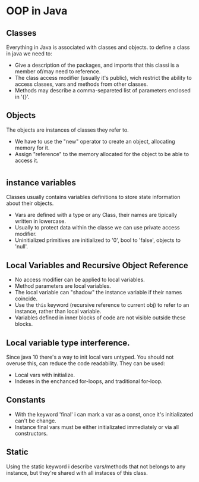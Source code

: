 # OOP in Java
## Classes
Everything in Java is associated with classes and objects. to define a class in java we need to:
- Give a description of the packages, and imports that this classi is a member of/may need to reference.
- The class access modifier (usually it's public), wich restrict the ability to access classes, vars and methods from other classes.
- Methods may describe a comma-separeted list of parameters enclosed in '{}'.
## Objects
The objects are instances of classes they refer to.
- We have to use the "new" operator to create an object, allocating memory for it.
- Assign "reference" to the memory allocated for the object to be able to access it.
#
## instance variables
Classes usually contains variables definitions to store state information about their objects.
- Vars are defined with a type or any Class, their names are tipically written in lowercase.
- Usually to protect data within the classe we can use private access modifier.
- Uninitialized primitives are initialized to '0', bool to 'false', objects to 'null'.
## Local Variables and Recursive Object Reference

- No access modifier can be applied to local variables.
- Method parameters are local variables.
- The local variable can "shadow" the instance variable if their names coincide.
- Use the `this` keyword (recursive reference to current obj) to refer to an instance, rather than local variable.
- Variables defined in inner blocks of code are not visible outside these blocks.
## Local variable type interference.
Since java 10 there's a way to init local vars untyped. You should not overuse this, can reduce the code readability. They can be used:
- Local vars with initialize. 
- Indexes in the enchanced for-loops, and traditional for-loop.
## Constants 
- With the keyword 'final' i can mark a var as a const, once it's initializated can't be change.
- Instance final vars must be either initializated immediately or via all constructors.
## Static 
Using the static keyword i describe vars/methods that not belongs to any instance, but they're shared with all instaces of this class.
